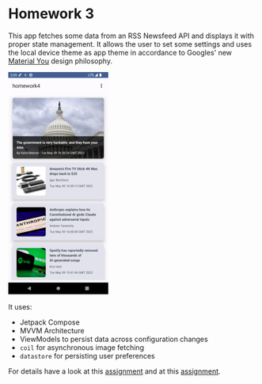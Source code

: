 # Homework 3

This app fetches some data from an RSS Newsfeed API and displays it with proper state
management. It allows the user to set some settings and uses the local device theme as app theme in
accordance to Googles' new [Material You](https://material.io/blog/announcing-material-you)
design philosophy.

<img src="docs/app.png" width=40% height=40%>

It uses:

* Jetpack Compose
* MVVM Architecture
* ViewModels to persist data across configuration changes
* `coil` for asynchronous image fetching
* `datastore` for persisting user preferences

For details have a look at this [assignment](Homework3.pdf) and at this [assignment](Homework4.pdf).

